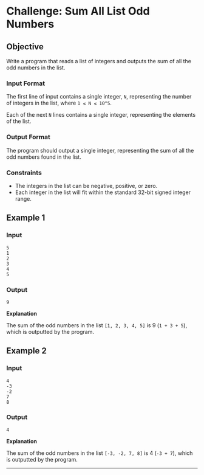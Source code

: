 
# Challenge: Sum All List Odd Numbers #

## Objective ##

Write a program that reads a list of integers and outputs the sum of all the odd numbers in the list.

### Input Format ###

The first line of input contains a single integer, `N`, representing the number of integers in the list, where `1 ≤ N ≤ 10^5`.

Each of the next `N` lines contains a single integer, representing the elements of the list.

### Output Format ###

The program should output a single integer, representing the sum of all the odd numbers found in the list.

### Constraints ###

- The integers in the list can be negative, positive, or zero.
- Each integer in the list will fit within the standard 32-bit signed integer range.

## Example 1 ##

### Input ###

```
5
1
2
3
4
5
```

### Output ###

```
9
```

__Explanation__

The sum of the odd numbers in the list `[1, 2, 3, 4, 5]` is 9 (`1 + 3 + 5`), which is outputted by the program.

## Example 2 ##

### Input ###

```
4
-3
-2
7
8
```

### Output ###

```
4
```

__Explanation__

The sum of the odd numbers in the list `[-3, -2, 7, 8]` is 4 (`-3 + 7`), which is outputted by the program.

---
